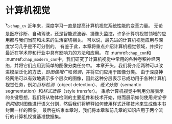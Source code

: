 # 计算机视觉
:label:`chap_cv`
近年来，深度学习一直是提高计算机视觉系统性能的变革力量。
无论是医疗诊断、自动驾驶，还是智能滤波器、摄像头监控，许多计算机视觉领域的应用都与我们当前和未来的生活密切相关。
可以说，最先进的计算机视觉应用与深度学习几乎是不可分割的。
有鉴于此，本章将重点介绍计算机视觉领域，并探讨最近在学术界和行业中具有影响力的方法和应用。
在 :numref:`chap_cnn`和 :numref:`chap_modern_cnn`中，我们研究了计算机视觉中常用的各种卷积神经网络，并将它们应用到简单的图像分类任务中。
本章开头，我们将介绍两种可以改进模型泛化的方法，即*图像增广*和*微调*，并将它们应用于图像分类。
由于深度神经网络可以有效地表示多个层次的图像，因此这种分层表示已成功用于各种计算机视觉任务，例如*目标检测*（object detection）、*语义分割*（semantic segmentation）和*样式迁移*（style transfer）。
秉承计算机视觉中利用分层表示的关键思想，我们将从物体检测的主要组件和技术开始，继而展示如何使用*完全卷积网络*对图像进行语义分割，然后我们将解释如何使用样式迁移技术来生成像本书封面一样的图像。
最后在结束本章时，我们将本章和前几章的知识应用于两个流行的计算机视觉基准数据集。